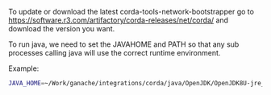 To update or download the latest corda-tools-network-bootstrapper go to https://software.r3.com/artifactory/corda-releases/net/corda/ and download the version you want.


To run java, we need to set the JAVAHOME and PATH so that any sub processes calling java will use the correct runtime environment.

Example:
```bash
JAVA_HOME=~/Work/ganache/integrations/corda/java/OpenJDK/OpenJDK8U-jre_x64_linux_hotspot_8u232b09 PATH=$JAVA_HOME/bin:$PATH java -jar corda-tools-network-bootstrapper-4.3.jar --dir corda
```
